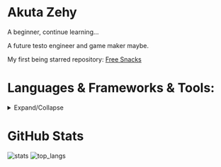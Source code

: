 <!---
AkutaZehy/AkutaZehy is a ✨ special ✨ repository because its `README.md` (this file) appears on your GitHub profile.
You can click the Preview link to take a look at your changes.
--->

# Akuta Zehy

A beginner, continue learning...

A future testo engineer and game maker maybe.

My first being starred repository: [Free Snacks](https://github.com/AkutaZehy/free-snacks)

# Languages & Frameworks & Tools:

<details><summary>Expand/Collapse</summary>

## At the very first...

[![Java](https://img.shields.io/badge/Java-%23ED8B00.svg?logo=openjdk&logoColor=white)](#)

<mark>is the best language in the world</mark>

Learned Java as the first one, not a Java **master**.

## Then...

![Python](https://img.shields.io/badge/Python-14354C.svg?logo=python&logoColor=white)
![PyTorch](https://img.shields.io/badge/PyTorch-EE4C2C.svg?style=flat-square&logo=PyTorch&logoColor=white)
![OpenCV](https://img.shields.io/badge/opencv-%23white.svg?style=flat-square&logo=opencv&logoColor=white)
![nVIDIA](https://img.shields.io/badge/cuda-000000.svg?style=flat-square&logo=nVIDIA&logoColor=green)

<mark>Although I have studied and worked in deep learning so far, I do not plan to make it my main focus for future work. </mark>

My Codes with Python on Deep Learning:

- [Crack Detection utils for Python](https://github.com/AkutaZehy/CrackDetection-Utils-for-Python)(archived)
- [GPSGaussian to Live](https://github.com/AkutaZehy/spaghetti/tree/main/gps_gaussian)
- [Multitask Maskformer](https://github.com/AkutaZehy/spaghetti/tree/main/Mask2Former-main)

I hate it. 

<font size=25>FXCK PYTHON. FXCK PYTHON. FXCK PYTHON.</font>

## OK, I can use them

GPL: 

[![C#](https://custom-icon-badges.demolab.com/badge/C%23-%23239120.svg?logo=cshrp&logoColor=white)](#)

Web:

[![React](https://img.shields.io/badge/React-%2320232a.svg?logo=react&logoColor=%2361DAFB)](#)
[![Vue](https://img.shields.io/badge/-Vue%203-4FC08D?style=flat-square&logo=vue.js&logoColor=white)](https://vuejs.org/)
[![Ant-Design](https://img.shields.io/badge/-AntDesign-%230170FE?style=flat-square&logo=ant-design&logoColor=white)](#)

Control:

[![Markdown](https://img.shields.io/badge/Markdown-000000?style=flat&logo=markdown&logoColor=white)](#)
[![Git](https://img.shields.io/badge/-Git-F05032?style=flat-square&logo=git&logoColor=white)](https://git-scm.com/)

Design:

[![After Effects](https://img.shields.io/badge/Adobe%20After%20Effects-9999FF.svg?style=flat-square&logo=Adobe-After-Effects&logoColor=white)](#)
[![Adobe Indesign](https://img.shields.io/badge/Adobe%20InDesign-FF3366.svg?style=flat-square&logo=Adobe-InDesign&logoColor=white)](#)
[![Photoshop](https://img.shields.io/badge/Adobe%20Photoshop-31A8FF.svg?style=flat-square&logo=Adobe-Photoshop&logoColor=white)](#)
[![Krita](https://img.shields.io/badge/Krita-3BABFF.svg?style=flat-square&logo=Krita&logoColor=white)](#)

## Still Learning

GPL:

[![C++](https://img.shields.io/badge/C++-00599C.svg?logo=c%2B%2B&logoColor=white)](#)
[![Kotlin](https://img.shields.io/badge/Kotlin-0095D5.svg?logo=kotlin&logoColor=white)](#)

Web:

[![JavaScript](https://img.shields.io/badge/JavaScript-F7DF1E?logo=javascript&logoColor=000)](#)
[![TypeScript](https://img.shields.io/badge/TypeScript-3178C6?logo=typescript&logoColor=fff)](#)
[![Spring Boot](https://img.shields.io/badge/Spring%20Boot-6DB33F?logo=springboot&logoColor=fff)](#)

Desktop Apps:

[![Nuxt](https://img.shields.io/badge/-Nuxt%203-00DC82?style=flat-square&logo=nuxt.js&logoColor=white)](https://nuxt.com/)
[![Tauri](https://img.shields.io/badge/Tauri-24C8D8?logo=tauri&logoColor=fff)](#)

Design:

[![Unity](https://img.shields.io/badge/Unity-%23000000.svg?logo=unity&logoColor=white)](#)
[![Blender](https://img.shields.io/badge/Blender-%23F5792A.svg?logo=blender&logoColor=white)](#)

</details>

# GitHub Stats

![stats](https://github-readme-stats.vercel.app/api?username=AkutaZehy&hide_title=true)
![top_langs](https://github-readme-stats.vercel.app/api/top-langs/?username=AkutaZehy&layout=compact&hide=jupyter%20notebook,ren'py)
